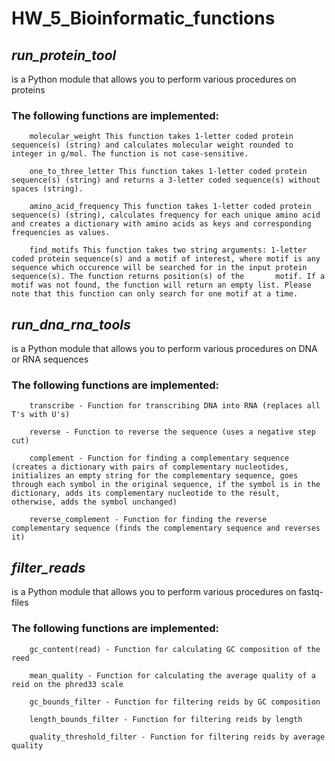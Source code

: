 # **HW_5_Bioinformatic_functions**
## *run_protein_tool*
is a Python module that allows you to perform various procedures on proteins
### The following functions are implemented:
        
        molecular_weight This function takes 1-letter coded protein sequence(s) (string) and calculates molecular weight rounded to integer in g/mol. The function is not case-sensitive. 
        
        one_to_three_letter This function takes 1-letter coded protein sequence(s) (string) and returns a 3-letter coded sequence(s) without spaces (string). 
        
        amino_acid_frequency This function takes 1-letter coded protein sequence(s) (string), calculates frequency for each unique amino acid and creates a dictionary with amino acids as keys and corresponding frequencies as values. 
        
        find_motifs This function takes two string arguments: 1-letter coded protein sequence(s) and a motif of interest, where motif is any sequence which occurence will be searched for in the input protein sequence(s). The function returns position(s) of the       motif. If a motif was not found, the function will return an empty list. Please note that this function can only search for one motif at a time. 


## *run_dna_rna_tools* 
is a Python module that allows you to perform various procedures on DNA or RNA sequences
### The following functions are implemented:
        transcribe - Function for transcribing DNA into RNA (replaces all T's with U's)
        
        reverse - Function to reverse the sequence (uses a negative step cut)
        
        complement - Function for finding a complementary sequence (creates a dictionary with pairs of complementary nucleotides, initializes an empty string for the complementary sequence, goes through each symbol in the original sequence, if the symbol is in the dictionary, adds its complementary nucleotide to the result, otherwise, adds the symbol unchanged)
        
        reverse_complement - Function for finding the reverse complementary sequence (finds the complementary sequence and reverses it)

## *filter_reads*
is a Python module that allows you to perform various procedures on fastq-files
### The following functions are implemented:

        gc_content(read) - Function for calculating GC composition of the reed
        
        mean_quality - Function for calculating the average quality of a reid on the phred33 scale

        gc_bounds_filter - Function for filtering reids by GC composition
        
        length_bounds_filter - Function for filtering reids by length

        quality_threshold_filter - Function for filtering reids by average quality


